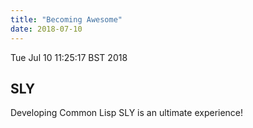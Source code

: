 ```yaml
---
title: "Becoming Awesome"
date: 2018-07-10
---
```


Tue Jul 10 11:25:17 BST 2018

## SLY

Developing Common Lisp SLY is an ultimate experience!
